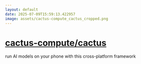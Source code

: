 ```yaml
---
layout: default
date: 2025-07-09T15:59:13.422957
image: assets/cactus-compute_cactus_cropped.png
---
```


# [cactus-compute/cactus](https://github.com/cactus-compute/cactus)

run AI models on your phone with this cross-platform framework
